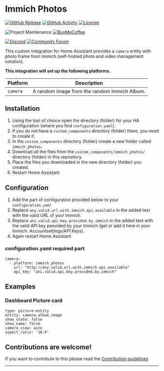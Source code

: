 # Immich Photos

[![GitHub Release][releases-shield]][releases]
[![GitHub Activity][commits-shield]][commits]
[![License][license-shield]](LICENSE)

![Project Maintenance][maintenance-shield]
[![BuyMeCoffee][buymecoffeebadge]][buymecoffee]

[![Discord][discord-shield]][discord]
[![Community Forum][forum-shield]][forum]

This custom integration for Home Assistant provides a `camera` entity with photo frame from Immich (self-hosted photo and video management solution).

**This integration will set up the following platforms.**

Platform | Description
-- | --
`camera` | A random image from the random Immich Album.

## Installation

1. Using the tool of choice open the directory (folder) for your HA configuration (where you find `configuration.yaml`).
1. If you do not have a `custom_components` directory (folder) there, you need to create it.
1. In the `custom_components` directory (folder) create a new folder called `immich_photos`.
1. Download _all_ the files from the `custom_components/immich_photos/` directory (folder) in this repository.
1. Place the files you downloaded in the new directory (folder) you created.
1. Restart Home Assistant

## Configuration
1. Add the part of configuration provided below to your `configuration.yaml`
1. Replace `any.valid.url.with.immich.api.available` in the added text with the valid URL of your Immich.
1. Replace `ani.valid.api.key.provided.by.immich` in the added text with the valid API key peovided by your Immich (get or add it here in your Immich: Accountsettings/API Keys).
1. Again restart Home Assistant

### configuration.yaml required part 
~~~
camera:
  - platform: immich_photos
    url: "http://any.valid.url.with.immich.api.available"
    api_key: "ani.valid.api.key.provided.by.immich"
~~~

## Examples
### Dashboard Picture card
~~~
type: picture-entity
entity: camera.album_image
show_state: false
show_name: false
camera_view: auto
aspect_ratio: '16:9'
~~~

<!---->

## Contributions are welcome!

If you want to contribute to this please read the [Contribution guidelines](CONTRIBUTING.md)

***

[integration_blueprint]: https://github.com/aleksej-kuznecow/ha-immich-photos
[buymecoffee]: https://www.buymeacoffee.com/aleksej.kuznecow
[buymecoffeebadge]: https://img.shields.io/badge/buy%20me%20a%20coffee-donate-yellow.svg?style=for-the-badge
[commits-shield]: https://img.shields.io/github/commit-activity/y/aleksej-kuznecow/ha-immich-photos.svg?style=for-the-badge
[commits]: https://github.com/aleksej-kuznecow/ha-immich-photos/commits/main
[discord]: https://discord.gg/Qa5fW2R
[discord-shield]: https://img.shields.io/discord/330944238910963714.svg?style=for-the-badge
[exampleimg]: example.png
[forum-shield]: https://img.shields.io/badge/community-forum-brightgreen.svg?style=for-the-badge
[forum]: https://community.home-assistant.io/
[license-shield]: https://img.shields.io/github/license/aleksej-kuznecow/ha-immich-photos.svg?style=for-the-badge
[maintenance-shield]: https://img.shields.io/badge/maintainer-Aleksej%20Kuznetsov%20%40aleksej--kuznecow-blue.svg?style=for-the-badge
[releases-shield]: https://img.shields.io/github/release/aleksej-kuznecow/ha-immich-photos.svg?style=for-the-badge
[releases]: https://github.com/aleksej-kuznecow/ha-immich-photos/releases
